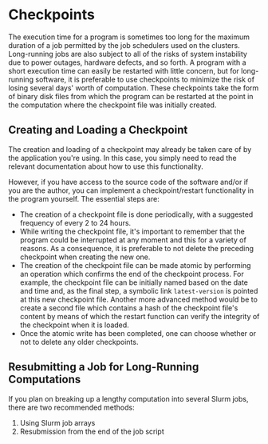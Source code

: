 # Checkpoints

The execution time for a program is sometimes too long for the maximum duration of a job permitted by the job schedulers used on the clusters. Long-running jobs are also subject to all of the risks of system instability due to power outages, hardware defects, and so forth. A program with a short execution time can easily be restarted with little concern, but for long-running software, it is preferable to use checkpoints to minimize the risk of losing several days' worth of computation. These checkpoints take the form of binary disk files from which the program can be restarted at the point in the computation where the checkpoint file was initially created.

## Creating and Loading a Checkpoint

The creation and loading of a checkpoint may already be taken care of by the application you're using. In this case, you simply need to read the relevant documentation about how to use this functionality.

However, if you have access to the source code of the software and/or if you are the author, you can implement a checkpoint/restart functionality in the program yourself. The essential steps are:

*   The creation of a checkpoint file is done periodically, with a suggested frequency of every 2 to 24 hours.
*   While writing the checkpoint file, it's important to remember that the program could be interrupted at any moment and this for a variety of reasons. As a consequence, it is preferable to not delete the preceding checkpoint when creating the new one.
*   The creation of the checkpoint file can be made atomic by performing an operation which confirms the end of the checkpoint process. For example, the checkpoint file can be initially named based on the date and time and, as the final step, a symbolic link `latest-version` is pointed at this new checkpoint file. Another more advanced method would be to create a second file which contains a hash of the checkpoint file's content by means of which the restart function can verify the integrity of the checkpoint when it is loaded.
*   Once the atomic write has been completed, one can choose whether or not to delete any older checkpoints.

## Resubmitting a Job for Long-Running Computations

If you plan on breaking up a lengthy computation into several Slurm jobs, there are two recommended methods:

1.  Using Slurm job arrays
2.  Resubmission from the end of the job script

